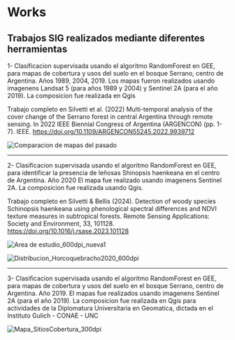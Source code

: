 # Works
## Trabajos SIG realizados mediante diferentes herramientas

1- Clasificacion supervisada usando el algoritmo RandomForest en GEE, para mapas de cobertura y usos del suelo en el bosque Serrano, centro de Argentina. Años 1989, 2004, 2019.
Los mapas fueron realizados usando imagenens Landsat 5 (para años 1989 y 2004) y Sentinel 2A (para el año 2019). La composicion fue realizada en Qgis

Trabajo completo en Silvetti et al. (2022) Multi-temporal analysis of the cover change of the Serrano forest in central Argentina through remote sensing. In 2022 IEEE Biennial Congress of Argentina (ARGENCON) (pp. 1-7). IEEE. https://doi.org/10.1109/ARGENCON55245.2022.9939712

![Comparacion de mapas del pasado](https://github.com/user-attachments/assets/1115a7ef-a28f-4d93-90ff-13c14522acd7)


---
2- Clasificacion supervisada usando el algoritmo RandomForest en GEE, para identificar la presencia de leñosas Shinopsis haenkeana en el centro de Argentina. Año 2020
El mapa fue realizado usando imagenens Sentinel 2A. La composicion fue realizada usando Qgis.

Trabajo completo en Silvetti & Bellis (2024). Detection of woody species Schinopsis haenkeana using phenological spectral differences and NDVI texture measures in subtropical forests. Remote Sensing Applications: Society and Environment, 33, 101128. https://doi.org/10.1016/j.rsase.2023.101128

![Area de estudio_600dpi_nueva1](https://github.com/user-attachments/assets/f9a42a16-329d-42c3-86cc-bd0c74f2a5f7)

![Distribucion_Horcoquebracho2020_600dpi](https://github.com/user-attachments/assets/ac70b34c-de22-48cb-9037-60f3fdb16493)


---
3- Clasificacion supervisada usando el algoritmo RandomForest en GEE, para mapas de cobertura y usos del suelo en el bosque Serrano, centro de Argentina. Año 2019.
El mapas fue realizados usando imagenens  Sentinel 2A (para el año 2019). La composicion fue realizada en Qgis para actividades de la Diplomatura Universitaria en Geomatica, dictada en el Instituto Gulich - CONAE - UNC

![Mapa_SitiosCobertura_300dpi](https://github.com/user-attachments/assets/fbc1b7ea-a17d-494c-a1d0-f25ac5464668)
